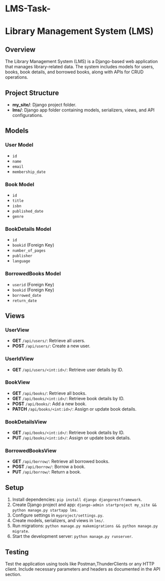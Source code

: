 # LMS-Task-
# Library Management System (LMS)

## Overview

The Library Management System (LMS) is a Django-based web application that manages library-related data. The system includes models for users, books, book details, and borrowed books, along with APIs for CRUD operations.

## Project Structure

- **my_site/**: Django project folder.
- **lms/**: Django app folder containing models, serializers, views, and API configurations.

## Models

### User Model

- `id`
- `name`
- `email`
- `membership_date`

### Book Model

- `id`
- `title`
- `isbn`
- `published_date`
- `genre`

### BookDetails Model

- `id`
- `bookid` (Foreign Key)
- `number_of_pages`
- `publisher`
- `language`

### BorrowedBooks Model

- `userid` (Foreign Key)
- `bookid` (Foreign Key)
- `borrowed_date`
- `return_date`

## Views

### UserView

- **GET** `/api/users/`: Retrieve all users.
- **POST** `/api/users/`: Create a new user.

### UserIdView
- **GET** `/api/users/<int:id>/`: Retrieve user details by ID.

### BookView

- **GET** `/api/books/`: Retrieve all books.
- **GET** `/api/books/<int:id>/`: Retrieve book details by ID.
- **POST** `/api/books/`: Add a new book.
- **PATCH** `/api/books/<int:id>/`: Assign or update book details.

### BookDetailsView

- **GET** `/api/books/<int:id>/`: Retrieve book details by ID.
- **PUT** `/api/books/<int:id>/`: Assign or update book details.

### BorrowedBooksView

- **GET** `/api/borrow/`: Retrieve all borrowed books.
- **POST** `/api/borrow/`: Borrow a book.
- **PUT** `/api/borrow/`: Return a book.

## Setup

1. Install dependencies: `pip install django djangorestframework`.
2. Create Django project and app: `django-admin startproject my_site && python manage.py startapp lms`.
3. Configure settings in `myproject/settings.py`.
4. Create models, serializers, and views in `lms/`.
5. Run migrations: `python manage.py makemigrations && python manage.py migrate`.
6. Start the development server: `python manage.py runserver`.

## Testing

Test the application using tools like Postman,ThunderClients or any HTTP client. Include necessary parameters and headers as documented in the API section.


